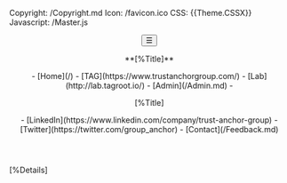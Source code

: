 ﻿Copyright: /Copyright.md
Icon: /favicon.ico
CSS: {{Theme.CSSX}}
Javascript: /Master.js

<header id="native-header">
<nav>
<div>
<button id="toggle-nav" onClick="NativeHeader.ToggleNav()">☰</button>
<p id="small-pagpage-name">
**[%Title]**
</p>
</div>
- [Home](/)
- [TAG](https://www.trustanchorgroup.com/)
- [Lab](http://lab.tagroot.io/)
- [Admin](/Admin.md)
- <p id="large-pagpage-name">[%Title]</p>
- [LinkedIn](https://www.linkedin.com/company/trust-anchor-group)
- [Twitter](https://twitter.com/group_anchor)
- [Contact](/Feedback.md)
</nav>
</header>
<main>

[%Details]

</main>

<div id ="native-popup-container"></div>